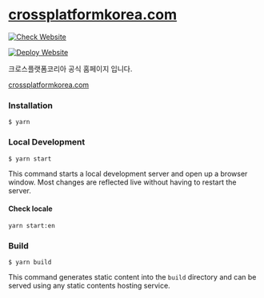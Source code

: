 # [crossplatformkorea.com](https://crossplatformkorea.com)

[![Check Website](https://github.com/crossplatformkorea/crossplatformkorea.com/actions/workflows/ci.yml/badge.svg)](https://github.com/crossplatformkorea/crossplatformkorea.com/actions/workflows/ci.yml)

[![Deploy Website](https://github.com/crossplatformkorea/crossplatformkorea.com/actions/workflows/deploy.yml/badge.svg)](https://github.com/crossplatformkorea/crossplatformkorea.com/actions/workflows/deploy.yml)

크로스플랫폼코리아 공식 홈페이지 입니다.

[crossplatformkorea.com](https://crossplatformkorea.com)

### Installation

```
$ yarn
```

### Local Development

```
$ yarn start
```

This command starts a local development server and open up a browser window. Most changes are reflected live without having to restart the server.

#### Check locale

```
yarn start:en
```

### Build

```
$ yarn build
```

This command generates static content into the `build` directory and can be served using any static contents hosting service.
